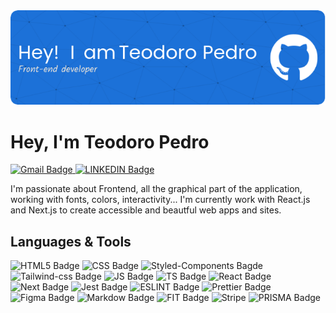 <div style="width">
  <img src="github-header-image.png" width="1000" />
</div>

# Hey, I'm Teodoro Pedro

<div>
  <a href="emailto:teosoare10@gmail.com">
    <img src="https://img.shields.io/badge/Gmail-D14836?style=for-the-badge&logo=gmail&logoColor=white" alt="Gmail Badge" />
  </a>
  <a href="https://www.linkedin.com/in/teodoropedro10/">
    <img src="https://img.shields.io/badge/LinkedIn-0077B5?style=for-the-badge&logo=linkedin&logoColor=white" alt="LINKEDIN Badge" />
  </a>
  
</div>

I'm passionate about Frontend, all the graphical part of the application, working with fonts, colors, interactivity... I'm currently work with React.js and Next.js to create accessible and beautful web apps and sites.

## Languages & Tools

![HTML5 Badge](https://img.shields.io/badge/HTML5-E34F26?style=for-the-badge&logo=html5&logoColor=white)
![CSS Badge](https://img.shields.io/badge/CSS3-1572B6?style=for-the-badge&logo=css3&logoColor=white)
![Styled-Components Bagde](https://img.shields.io/badge/styled--components-DB7093?style=for-the-badge&logo=styled-components&logoColor=white)
![Tailwind-css Badge](https://img.shields.io/badge/Tailwind_CSS-38B2AC?style=for-the-badge&logo=tailwind-css&logoColor=white)
![JS Badge](https://img.shields.io/badge/JavaScript-323330?style=for-the-badge&logo=javascript&logoColor=F7DF1E)
![TS Badge](https://img.shields.io/badge/TypeScript-007ACC?style=for-the-badge&logo=typescript&logoColor=white)
![React Badge](https://img.shields.io/badge/React-20232A?style=for-the-badge&logo=react&logoColor=61DAFB)
![Next Badge](https://img.shields.io/badge/next%20js-000000?style=for-the-badge&logo=nextdotjs&logoColor=white)
![Jest Badge](https://img.shields.io/badge/Jest-C21325?style=for-the-badge&logo=jest&logoColor=white)
![ESLINT Badge](https://img.shields.io/badge/eslint-3A33D1?style=for-the-badge&logo=eslint&logoColor=white)
![Prettier Badge](https://img.shields.io/badge/prettier-1A2C34?style=for-the-badge&logo=prettier&logoColor=F7BA3E)
![Figma Badge](https://img.shields.io/badge/Figma-F24E1E?style=for-the-badge&logo=figma&logoColor=white)
![Markdow Badge](https://img.shields.io/badge/Markdown-000000?style=for-the-badge&logo=markdown&logoColor=white)
![FIT Badge](https://img.shields.io/badge/GIT-E44C30?style=for-the-badge&logo=git&logoColor=white)
![Stripe](https://img.shields.io/badge/Stripe-626CD9?style=for-the-badge&logo=Stripe&logoColor=white)
![PRISMA Badge](https://img.shields.io/badge/Prisma-3982CE?style=for-the-badge&logo=Prisma&logoColor=white)
